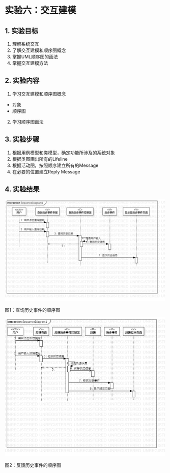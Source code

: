 # 实验六：交互建模

## 1. 实验目标

1. 理解系统交互
2. 了解交互建模和顺序图概念
3. 掌握UML顺序图的画法
4. 掌握交互建模方法

## 2. 实验内容

1. 学习交互建模和顺序图概念
- 对象
- 顺序图
2. 学习顺序图画法

## 3. 实验步骤

1. 根据用例模型和类模型，确定功能所涉及的系统对象
2. 根据类图画出所有的Lifeline
3. 根据活动图，按照顺序建立所有的Message
4. 在必要的位置建立Reply Message


## 4. 实验结果

![顺序图](./lab6P1.jpg)

图1：查询历史事件的顺序图

![顺序图](./lab6P2.jpg)

图2：反馈历史事件的顺序图